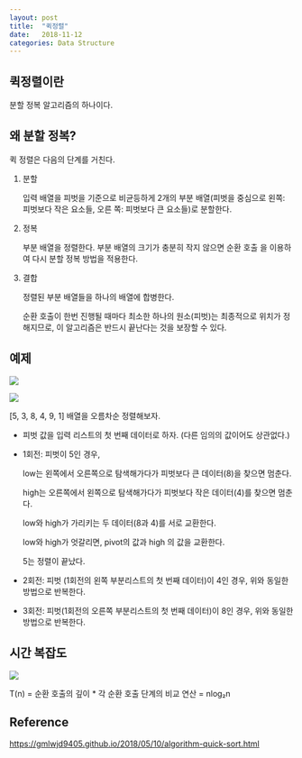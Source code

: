 ```yaml
---
layout: post
title:  "퀵정렬"
date:   2018-11-12
categories: Data Structure
---
```


## 퀵정렬이란

분할 정복 알고리즘의 하나이다. 

## 왜 분할 정복?

퀵 정렬은 다음의 단계를 거친다.

1. 분할

   입력 배열을 피벗을 기준으로 비균등하게 2개의 부분 배열(피벗을 중심으로 왼쪽: 피벗보다 작은 요소들, 오른
   쪽: 피벗보다 큰 요소들)로 분할한다.

2. 정복

   부분 배열을 정렬한다. 부분 배열의 크기가 충분히 작지 않으면 순환 호출 을 이용하여 다시 분할 정복 방법을 
   적용한다.

3. 결합

   정렬된 부분 배열들을 하나의 배열에 합병한다.
   
   순환 호출이 한번 진행될 때마다 최소한 하나의 원소(피벗)는 최종적으로 위치가 정해지므로, 이 알고리즘은
   반드시 끝난다는 것을 보장할 수 있다.

## 예제

![](/image/quickSort01.png)

![](/image/quickSort02.png)

[5, 3, 8, 4, 9, 1] 배열을 오름차순 정렬해보자.

- 피벗 값을 입력 리스트의 첫 번째 데이터로 하자. (다른 임의의 값이어도 상관없다.)

- 1회전: 피벗이 5인 경우,

  low는 왼쪽에서 오른쪽으로 탐색해가다가 피벗보다 큰 데이터(8)을 찾으면 멈춘다.

  high는 오른쪽에서 왼쪽으로 탐색해가다가 피벗보다 작은 데이터(4)를 찾으면 멈춘다.

  low와 high가 가리키는 두 데이터(8과 4)를 서로 교환한다.

  low와 high가 엇갈리면, pivot의 값과 high 의 값을 교환한다.

  5는 정렬이 끝났다.

- 2회전: 피벗 (1회전의 왼쪽 부분리스트의 첫 번째 데이터)이 4인 경우, 위와 동일한 방법으로 반복한다.

- 3회전: 피벗(1회전의 오른쪽 부분리스트의 첫 번째 데이터)이 8인 경우, 위와 동일한 방법으로 반복한다.

## 시간 복잡도

![](/image/quickSort03.png)

T(n) = 순환 호출의 깊이 * 각 순환 호출 단계의 비교 연산 = nlog₂n

## Reference

<https://gmlwjd9405.github.io/2018/05/10/algorithm-quick-sort.html>